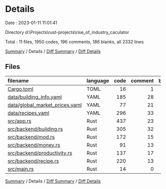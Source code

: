 # Details

Date : 2023-01-11 11:01:41

Directory d:\\Projects\\rust-projects\\rise_of_industry_caculator

Total : 11 files,  1950 codes, 196 comments, 186 blanks, all 2332 lines

[Summary](results.md) / Details / [Diff Summary](diff.md) / [Diff Details](diff-details.md)

## Files
| filename | language | code | comment | blank | total |
| :--- | :--- | ---: | ---: | ---: | ---: |
| [Cargo.toml](/Cargo.toml) | TOML | 16 | 1 | 3 | 20 |
| [data/building_info.yaml](/data/building_info.yaml) | YAML | 185 | 28 | 4 | 217 |
| [data/global_market_prices.yaml](/data/global_market_prices.yaml) | YAML | 77 | 21 | 7 | 105 |
| [data/recipes.yaml](/data/recipes.yaml) | YAML | 296 | 33 | 8 | 337 |
| [src/app.rs](/src/app.rs) | Rust | 437 | 23 | 21 | 481 |
| [src/backend/building.rs](/src/backend/building.rs) | Rust | 305 | 32 | 55 | 392 |
| [src/backend/mod.rs](/src/backend/mod.rs) | Rust | 172 | 15 | 20 | 207 |
| [src/backend/money.rs](/src/backend/money.rs) | Rust | 91 | 13 | 22 | 126 |
| [src/backend/productivity.rs](/src/backend/productivity.rs) | Rust | 137 | 17 | 27 | 181 |
| [src/backend/recipe.rs](/src/backend/recipe.rs) | Rust | 220 | 13 | 15 | 248 |
| [src/main.rs](/src/main.rs) | Rust | 14 | 0 | 4 | 18 |

[Summary](results.md) / Details / [Diff Summary](diff.md) / [Diff Details](diff-details.md)